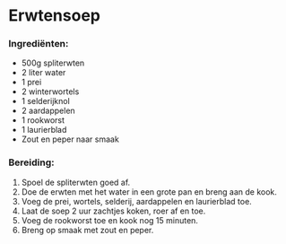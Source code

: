 # Erwtensoep

### Ingrediënten:
- 500g spliterwten
- 2 liter water
- 1 prei
- 2 winterwortels
- 1 selderijknol
- 2 aardappelen
- 1 rookworst
- 1 laurierblad
- Zout en peper naar smaak

### Bereiding:
1. Spoel de spliterwten goed af.
2. Doe de erwten met het water in een grote pan en breng aan de kook.
3. Voeg de prei, wortels, selderij, aardappelen en laurierblad toe.
4. Laat de soep 2 uur zachtjes koken, roer af en toe.
5. Voeg de rookworst toe en kook nog 15 minuten.
6. Breng op smaak met zout en peper.